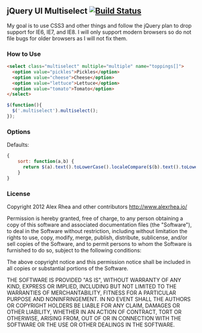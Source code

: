 ## jQuery UI Multiselect [![Build Status](https://secure.travis-ci.org/arhea/ui.multiselect.png?branch=master)](https://travis-ci.org/arhea/ui.multiselect)

My goal is to use CSS3 and other things and follow the jQuery plan to drop support for IE6, IE7, and IE8. I will only support modern browsers so do not file bugs for older browsers as I will not fix them.

### How to Use

```html
<select class="multiselect" multiple="multiple" name="toppings[]">
  <option value="pickles">Pickles</option>
  <option value="cheese">Cheese</option>
  <option value="lettuce">Lettuce</option>
  <option value="tomato">Tomato</option>
</select>
```

```javascript
$(function(){
  $('.multiselect').multiselect();
});
```

### Options
Defaults:
```javascript
{
    sort: function(a,b) {
      return $(a).text().toLowerCase().localeCompare($(b).text().toLowerCase());
    }
}
```

### License

Copyright 2012 Alex Rhea and other contributors
http://www.alexrhea.io/

Permission is hereby granted, free of charge, to any person obtaining
a copy of this software and associated documentation files (the
"Software"), to deal in the Software without restriction, including
without limitation the rights to use, copy, modify, merge, publish,
distribute, sublicense, and/or sell copies of the Software, and to
permit persons to whom the Software is furnished to do so, subject to
the following conditions:

The above copyright notice and this permission notice shall be
included in all copies or substantial portions of the Software.

THE SOFTWARE IS PROVIDED "AS IS", WITHOUT WARRANTY OF ANY KIND,
EXPRESS OR IMPLIED, INCLUDING BUT NOT LIMITED TO THE WARRANTIES OF
MERCHANTABILITY, FITNESS FOR A PARTICULAR PURPOSE AND
NONINFRINGEMENT. IN NO EVENT SHALL THE AUTHORS OR COPYRIGHT HOLDERS BE
LIABLE FOR ANY CLAIM, DAMAGES OR OTHER LIABILITY, WHETHER IN AN ACTION
OF CONTRACT, TORT OR OTHERWISE, ARISING FROM, OUT OF OR IN CONNECTION
WITH THE SOFTWARE OR THE USE OR OTHER DEALINGS IN THE SOFTWARE.